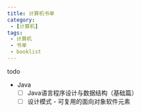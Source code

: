 ```yaml
---
title: 计算机书单
category: 
 - [计算机]
tags: 
 - 计算机
 - 书单
 - booklist
---
```


todo
  - Java
    - [ ] Java语言程序设计与数据结构（基础篇）
    - [ ] 设计模式 - 可复用的面向对象软件元素
